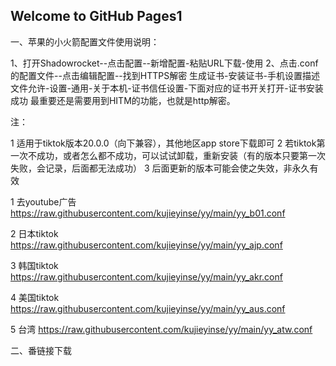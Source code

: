## Welcome to GitHub Pages1

一、苹果的小火箭配置文件使用说明：  

1、打开Shadowrocket--点击配置--新增配置-粘贴URL下载-使用
2、点击.conf的配置文件--点击编辑配置--找到HTTPS解密
生成证书-安装证书-手机设置描述文件允许-设置-通用-关于本机-证书信任设置-下面对应的证书开关打开-证书安装成功
最重要还是需要用到HITM的功能，也就是http解密。

注：  

1 适用于tiktok版本20.0.0（向下兼容），其他地区app store下载即可
2 若tiktok第一次不成功，或者怎么都不成功，可以试试卸载，重新安装（有的版本只要第一次失败，会记录，后面都无法成功）
3 后面更新的版本可能会使之失效，非永久有效

1 去youtube广告
https://raw.githubusercontent.com/kujieyinse/yy/main/yy_b01.conf

2 日本tiktok
https://raw.githubusercontent.com/kujieyinse/yy/main/yy_ajp.conf

3 韩国tiktok
https://raw.githubusercontent.com/kujieyinse/yy/main/yy_akr.conf

4 美国tiktok
https://raw.githubusercontent.com/kujieyinse/yy/main/yy_aus.conf

5 台湾
https://raw.githubusercontent.com/kujieyinse/yy/main/yy_atw.conf

二、番链接下载
